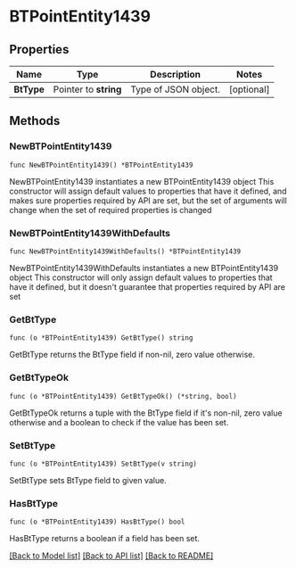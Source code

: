 # BTPointEntity1439

## Properties

Name | Type | Description | Notes
------------ | ------------- | ------------- | -------------
**BtType** | Pointer to **string** | Type of JSON object. | [optional] 

## Methods

### NewBTPointEntity1439

`func NewBTPointEntity1439() *BTPointEntity1439`

NewBTPointEntity1439 instantiates a new BTPointEntity1439 object
This constructor will assign default values to properties that have it defined,
and makes sure properties required by API are set, but the set of arguments
will change when the set of required properties is changed

### NewBTPointEntity1439WithDefaults

`func NewBTPointEntity1439WithDefaults() *BTPointEntity1439`

NewBTPointEntity1439WithDefaults instantiates a new BTPointEntity1439 object
This constructor will only assign default values to properties that have it defined,
but it doesn't guarantee that properties required by API are set

### GetBtType

`func (o *BTPointEntity1439) GetBtType() string`

GetBtType returns the BtType field if non-nil, zero value otherwise.

### GetBtTypeOk

`func (o *BTPointEntity1439) GetBtTypeOk() (*string, bool)`

GetBtTypeOk returns a tuple with the BtType field if it's non-nil, zero value otherwise
and a boolean to check if the value has been set.

### SetBtType

`func (o *BTPointEntity1439) SetBtType(v string)`

SetBtType sets BtType field to given value.

### HasBtType

`func (o *BTPointEntity1439) HasBtType() bool`

HasBtType returns a boolean if a field has been set.


[[Back to Model list]](../README.md#documentation-for-models) [[Back to API list]](../README.md#documentation-for-api-endpoints) [[Back to README]](../README.md)



